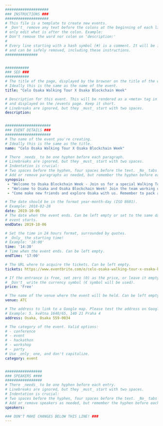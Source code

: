 ```yaml
---
####################
### INSTRUCTIONS ###
####################
# This file is a template to create new events.
# _Don't_ remove any text before the colons at the beginning of each line,
# only edit what is after the colon. Example:
# Don't remove the word nor colon on 'description:'
#
# Every line starting with a hash symbol (#) is a comment. It will be ignored
# and can be safely removed, including these instructions.
###############


###########
### SEO ###
###########
# The title of the page, displayed by the browser on the title of the window.
# Ideally this is the same as the name of the event.
title: "Celo Osaka Walking Tour X Osaka Blockchain Week"

# Description for this event. This will be rendered as a <meta> tag in the HTML,
# and displayed on the /events page. Keep it short.
# Linebreaks are ignored, but they _must_ start with two spaces.
description: 


#####################
### EVENT DETAILS ###
#####################
# The name of the event you're creating.
# Ideally this is the same as the title.
name: "Celo Osaka Walking Tour X Osaka Blockchain Week"

# There _needs_ to be one hyphen before each paragraph.
# Linebreaks are ignored, but they _must_ start with two spaces.
# Indentation is crucial:
# Two spaces before the hyphen, four spaces before the text. _No_ tabs allowed.
# Add or remove paragraphs as needed, but remember the hyphen before each entry.
synopsis:
 - "Welcome to Osaka Blockchain Week - Join us for a special Walking Tour throughout Osaka" 
 - "Welcome to Osaka and Osaka Blockchain Week! Join the team working on Celo for a special walking tour throughout Osaka. We've picked some of our favorite spots and are excited to show you them."
 - "Come make new friends and explore Osaka with us. Remember to pack a jacket and an umbrella incase it rains."

# The date should be in the format year-month-day (ISO 8601).
# Example: 2018-02-28
date: 2019-10-06
# The date when the event ends. Can be left empty or set to the same day the
# event starts.
endDate: 2019-10-06

# Set the time in 24 hours format, surrounded by quotes.
# _Only_ the starting time!
# Example: '18:00'
time: '14:30'
# Time when the event ends. Can be left empty.
endTime: '17:00'

# The URL where to acquire the tickets. Can be left empty.
tickets: https://www.eventbrite.com/e/celo-osaka-walking-tour-x-osaka-blockchain-week-tickets-74163933321

# If the entrance is free, set zero (0) as the price, or leave it empty.
# _Don't_ write the currency symbol (€ symbol will be used).
price: 'Free'

# The name of the venue where the event will be held. Can be left empty.
venue: ATC

# The address to link to a Google map. Please test the address on Google Maps.
# Example: 5. května 1640/65, 140 21 Praha 4
address: Osaka, Osaka 559-0034

# The category of the event. Valid options:
# - conference
# - event
# - hackathon
# - workshop
# - party
# Use _only_ one, and don't capitalize.
category: event


#################
### SPEAKERS ####
#################
# There _needs_ to be one hyphen before each entry.
# Linebreaks are ignored, but they _must_ start with two spaces.
# Indentation is crucial:
# Two spaces before the hyphen, four spaces before the text. _No_ tabs allowed.
# Add or remove speakers as needed, but remember the hyphen before each entry.
speakers:

### DON'T MAKE CHANGES BELOW THIS LINE! ###
---
```

<!-- ### DON'T MAKE CHANGES BELOW THIS LINE! ### -->

<Event-Content/>
